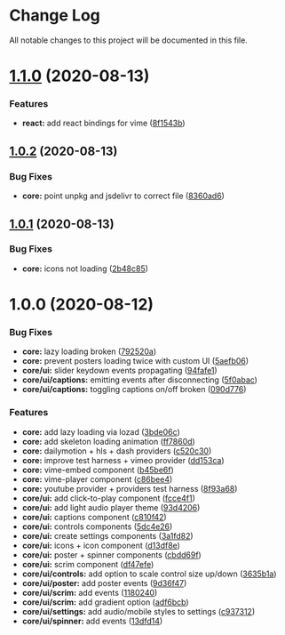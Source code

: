 # Change Log

All notable changes to this project will be documented in this file.

# [1.1.0](https://github.com/vime-js/vime/compare/@vime/core@1.0.2...@vime/core@1.1.0) (2020-08-13)


### Features

* **react:** add react bindings for vime ([8f1543b](https://github.com/vime-js/vime/commit/8f1543b7309d0cd96e45afd7f7abd5b20d2597d0))

## [1.0.2](https://github.com/vime-js/vime/compare/@vime/core@1.0.1...@vime/core@1.0.2) (2020-08-13)


### Bug Fixes

* **core:** point unpkg and jsdelivr to correct file ([8360ad6](https://github.com/vime-js/vime/commit/8360ad62197ab35a3f51986f83e9412c7fd11a3b))

## [1.0.1](https://github.com/vime-js/vime/compare/@vime/core@1.0.0...@vime/core@1.0.1) (2020-08-13)


### Bug Fixes

* **core:** icons not loading ([2b48c85](https://github.com/vime-js/vime/commit/2b48c8547b0b7454b48a2c2707e82d74837ae9cb))

# 1.0.0 (2020-08-12)


### Bug Fixes

* **core:** lazy loading broken ([792520a](https://github.com/vime-js/vime/commit/792520ac17dcd8d70179ac4b29d91d4ac5a127eb))
* **core:** prevent posters loading twice with custom UI ([5aefb06](https://github.com/vime-js/vime/commit/5aefb06f3ad7e80204ce4966f42d5372a3517a70))
* **core/ui:** slider keydown events propagating ([94fafe1](https://github.com/vime-js/vime/commit/94fafe1f485e841febea3dd8a065588bf874622a))
* **core/ui/captions:** emitting events after disconnecting ([5f0abac](https://github.com/vime-js/vime/commit/5f0abac07f6b497607968265435e76a248ba3edf))
* **core/ui/captions:** toggling captions on/off broken ([090d776](https://github.com/vime-js/vime/commit/090d7762401750d91f9a1cc12a320cbfa3652eb6))


### Features

* **core:** add lazy loading via lozad ([3bde06c](https://github.com/vime-js/vime/commit/3bde06c5928895195f8e934c6808eca964737d07))
* **core:** add skeleton loading animation ([ff7860d](https://github.com/vime-js/vime/commit/ff7860ddfe74f029c3d365870a31d6d3d72f2748))
* **core:** dailymotion + hls + dash providers ([c520c30](https://github.com/vime-js/vime/commit/c520c302e5db91f20c9944915a43102ff1305e51))
* **core:** improve test harness + vimeo provider ([dd153ca](https://github.com/vime-js/vime/commit/dd153ca96026a3ef80c89fa1dcc560e36dcc7c1d))
* **core:** vime-embed component ([b45be6f](https://github.com/vime-js/vime/commit/b45be6f642e286b7da568b4450e8268334961019))
* **core:** vime-player component ([c86bee4](https://github.com/vime-js/vime/commit/c86bee4f709fd51d6457805df6c6c19efa0abc89))
* **core:** youtube provider + providers test harness ([8f93a68](https://github.com/vime-js/vime/commit/8f93a68edd16d4396c708e84e8e5bc1d8da69c41))
* **core/ui:** add click-to-play component ([fcce4f1](https://github.com/vime-js/vime/commit/fcce4f11b32f4603f96677dd10803233c344e8d8))
* **core/ui:** add light audio player theme ([93d4206](https://github.com/vime-js/vime/commit/93d42062ee2515ac37a10244961767714cfa87f9))
* **core/ui:** captions component ([c810f42](https://github.com/vime-js/vime/commit/c810f42d00cc81aa3cf35bf81baf2846dcbba4bb))
* **core/ui:** controls components ([5dc4e26](https://github.com/vime-js/vime/commit/5dc4e261e23df6993694abfa776af8637fb7b9a6))
* **core/ui:** create settings components ([3a1fd82](https://github.com/vime-js/vime/commit/3a1fd82a232b67f27759dc94e1e76fea8228f97e))
* **core/ui:** icons + icon component ([d13df8e](https://github.com/vime-js/vime/commit/d13df8ef1b265ec995b8a37f023162f7a978da37))
* **core/ui:** poster + spinner components ([cbdd69f](https://github.com/vime-js/vime/commit/cbdd69ff9f3474639f2a781809859c3b94beb7ff))
* **core/ui:** scrim component ([df47efe](https://github.com/vime-js/vime/commit/df47efe31b3088157896120b9f7ff2d78bdd5c99))
* **core/ui/controls:** add option to scale control size up/down ([3635b1a](https://github.com/vime-js/vime/commit/3635b1ae0d2d2d0163086a01d4e1f6fb2468a561))
* **core/ui/poster:** add poster events ([9d36f47](https://github.com/vime-js/vime/commit/9d36f47a55f6459e8ffc24018cf2fb5c2654fcde))
* **core/ui/scrim:** add events ([1180240](https://github.com/vime-js/vime/commit/1180240c8e93cce96009c3c2098064806dfa4c37))
* **core/ui/scrim:** add gradient option ([adf6bcb](https://github.com/vime-js/vime/commit/adf6bcbdb2d8520552bb6c93b5bc1f30ab95ce84))
* **core/ui/settings:** add audio/mobile styles to settings ([c937312](https://github.com/vime-js/vime/commit/c937312b344e2a5b3bb10315367f98c6b0eb81a0))
* **core/ui/spinner:** add events ([13dfd14](https://github.com/vime-js/vime/commit/13dfd1445d72357a1ed315cd3a25e955be19a772))
